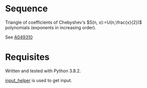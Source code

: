 # Sequence
Triangle of coefficients of Chebyshev's $S(n, x):=U(n,\frac{x}{2})$ polynomials (exponents in increasing order).

See [A049310](https://oeis.org/A049310)

# Requisites
Written and tested with Python 3.8.2.

[input_helper](https://github.com/XPhyro/input_helper) is used to get input.
